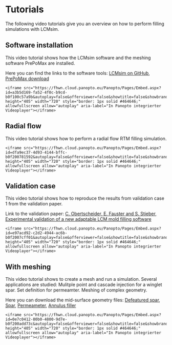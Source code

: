 # Tutorials
The following video tutorials give you an overview on how to perform filling simulations with LCMsim.


## Software installation
This video tutorial shows how the LCMsim software and the meshing software PrePoMax are installed.  

Here you can find the links to the software tools:
[LCMsim on GitHub](https://github.com/obertscheiderfhwn/LCMsim), [PrePoMax download](https://prepomax.fs.um.si/downloads/)

```@raw html
<iframe src="https://fhwn.cloud.panopto.eu/Panopto/Pages/Embed.aspx?id=a3b5d169-fa52-4f0c-b9cd-b0f100c57a9b&autoplay=false&offerviewer=false&showtitle=false&showbrand=false&captions=false&interactivity=all" height="405" width="720" style="border: 1px solid #464646;" allowfullscreen allow="autoplay" aria-label="In Panopto integrierter Videoplayer"></iframe>
```

## Radial flow
This video tutorial shows how to perform a radial flow RTM filling simulation.

```@raw html
<iframe src="https://fhwn.cloud.panopto.eu/Panopto/Pages/Embed.aspx?id=dfa9ec37-4d93-4144-bffc-b0f200781592&autoplay=false&offerviewer=false&showtitle=false&showbrand=false&captions=false&interactivity=all" height="405" width="720" style="border: 1px solid #464646;" allowfullscreen allow="autoplay" aria-label="In Panopto integrierter Videoplayer"></iframe>
```

## Validation case
This video tutorial shows how to reproduce the results from validation case 1 from the validation paper.

Link to the validation paper:
[C. Obertscheider, E. Fauster and S. Stieber, Experimental validation of a new adaptable LCM mold filling software](https://www.tandfonline.com/doi/full/10.1080/20550340.2023.2282310)

```@raw html
<iframe src="https://fhwn.cloud.panopto.eu/Panopto/Pages/Embed.aspx?id=e97acd92-c2d2-4944-ac6b-b0f2007cff01&autoplay=false&offerviewer=false&showtitle=false&showbrand=false&captions=false&interactivity=all" height="405" width="720" style="border: 1px solid #464646;" allowfullscreen allow="autoplay" aria-label="In Panopto integrierter Videoplayer"></iframe>
```

## With meshing
This video tutorial shows to create a mesh and run a simulation. Several applications are studied: Mulitple point and cascade injection for a winglet spar. Set definition for permeamter. Meshing of complex geometry.

Here you can download the mid-surface geometry files:
[Defeatured spar](assets/geom/mesh_spar3.stp), 
[Spar](assets/geom/mesh_spar2.stp),
[Permeameter](assets/geom/mesh_permeameter1.step), 
[Annulus filler](assets/geom/mesh_annulusfiller11.stp)

```@raw html
<iframe src="https://fhwn.cloud.panopto.eu/Panopto/Pages/Embed.aspx?id=0e7c0412-80b0-4800-9d7e-b0f200add73c&autoplay=false&offerviewer=false&showtitle=false&showbrand=false&captions=false&interactivity=all" height="405" width="720" style="border: 1px solid #464646;" allowfullscreen allow="autoplay" aria-label="In Panopto integrierter Videoplayer"></iframe>
```






